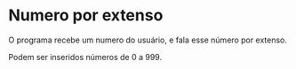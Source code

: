# Numero por extenso

O programa recebe um numero do usuário, e fala esse número por extenso.

Podem ser inseridos números de 0 a 999.
